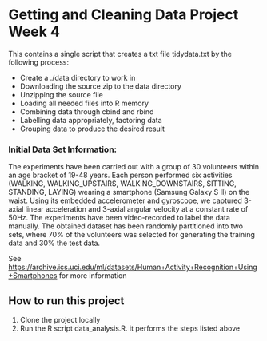 # Getting and Cleaning Data Project Week 4

This contains a single script that creates a txt file tidydata.txt by the following process:
* Create a ./data directory to work in
* Downloading the source zip to the data directory
* Unzipping the source file
* Loading all needed files into R memory
* Combining data through cbind and rbind
* Labelling data appropriately, factoring data
* Grouping data to produce the desired result

### Initial Data Set Information:

The experiments have been carried out with a group of 30 volunteers within an age bracket of 19-48 years. Each person performed six activities (WALKING, WALKING_UPSTAIRS, WALKING_DOWNSTAIRS, SITTING, STANDING, LAYING) wearing a smartphone (Samsung Galaxy S II) on the waist. Using its embedded accelerometer and gyroscope, we captured 3-axial linear acceleration and 3-axial angular velocity at a constant rate of 50Hz. The experiments have been video-recorded to label the data manually. The obtained dataset has been randomly partitioned into two sets, where 70% of the volunteers was selected for generating the training data and 30% the test data. 

See https://archive.ics.uci.edu/ml/datasets/Human+Activity+Recognition+Using+Smartphones for more information

How to run this project
-------------------------------

1. Clone the project locally
2. Run the R script data_analysis.R. it performs the steps listed above
